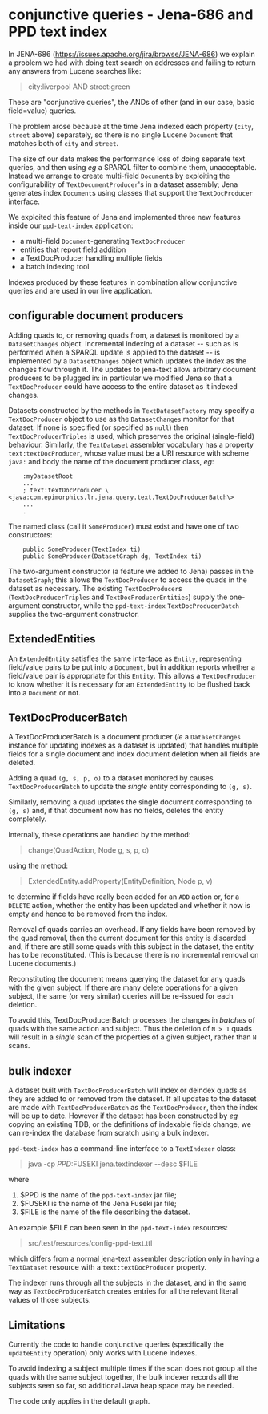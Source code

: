 # conjunctive queries - Jena-686 and PPD text index 

In JENA-686 (https://issues.apache.org/jira/browse/JENA-686)
we explain a problem we had with doing text search on
addresses and failing to return any answers from Lucene
searches like:

> city:liverpool AND street:green

These are "conjunctive queries", the ANDs of other
(and in our case, basic field=value) queries.

The problem arose because at the time Jena indexed 
each property (`city`, `street` above) 
separately, so there is no single Lucene `Document` that 
matches both of `city` and `street`.

The size of our data makes the performance loss of
doing separate text queries, and then using *eg* a SPARQL filter
to combine them, unacceptable. Instead we arrange to create
multi-field `Document`s by exploiting the configurability
of `TextDocumentProducer`'s in a dataset assembly;
Jena generates index `Document`s using classes that
support the `TextDocProducer` interface. 

We exploited this feature of Jena and implemented
three new features inside our `ppd-text-index` 
application:

* a multi-field `Document`-generating `TextDocProducer`
* entities that report field addition
* a TextDocProducer handling multiple fields
* a batch indexing tool

Indexes produced by these features in combination
allow conjunctive queries and are used in
our live application. 

## configurable document producers

Adding quads to, or removing quads from, a dataset is
monitored by a `DatasetChanges` object. Incremental
indexing of a dataset -- such as is performed 
when a SPARQL update is applied to the dataset -- 
is implemented by a `DatasetChanges`
object which updates the index as the changes flow
through it. The updates to jena-text allow arbitrary
document producers to be plugged in: in particular
we modified Jena so that a `TextDocProducer` could
have access to the entire dataset as it indexed
changes.

Datasets constructed by the methods in
`TextDatasetFactory` may specify a `TextDocProducer`
object to use as the `DatasetChanges` monitor for that
dataset. If none is specified (or specified as `null`)
then `TextDocProducerTriples` is used, which preserves
the original (single-field) behaviour. 
Similarly, the `TextDataset` 
assembler vocabulary has a property `text:textDocProducer`, 
whose value must be a URI resource with scheme `java:` and 
body the name
of the document producer class, *eg*:

		:myDatasetRoot
		... 
		; text:textDocProducer \<java:com.epimorphics.lr.jena.query.text.TextDocProducerBatch\> 
		...
		.

The named class (call it `SomeProducer`) must exist and have 
one of two constructors:

		public SomeProducer(TextIndex ti)
		public SomeProducer(DatasetGraph dg, TextIndex ti)

The two-argument constructor (a feature we added to Jena) 
passes  in the `DatasetGraph`;
this allows the `TextDocProducer` to access the quads
in the dataset as necessary. The existing `TextDocProducer`s
(`TextDocProducerTriples` and `TextDocProducerEntities`)
supply the one-argument constructor, while the
`ppd-text-index` `TextDocProducerBatch` supplies the
two-argument constructor. 

## ExtendedEntities

An `ExtendedEntity` satisfies the same interface as `Entity`,
representing field/value pairs to be put into a `Document`,
but in addition reports whether a field/value pair is
appropriate for this `Entity`. This allows a `TextDocProducer`
to know whether it is necessary for an `ExtendedEntity` to
be flushed back into a `Document` or not.

## TextDocProducerBatch

A TextDocProducerBatch is a document producer
(*ie* a `DatasetChanges` instance for updating
indexes as a dataset is updated)
that handles multiple fields for a single document
and index document deletion when all fields are
deleted.

Adding a quad `(g, s, p, o)` to a dataset monitored by
causes `TextDocProducerBatch` to update the *single* 
entity corresponding to `(g, s)`.

Similarly, removing a quad updates the single 
document corresponding to `(g, s)` and, if that document
now has no fields, deletes the entity completely.

Internally, these operations are handled by the method:

> change(QuadAction, Node g, s, p, o)

using the method:

> ExtendedEntity.addProperty(EntityDefinition, Node p, v)

to determine if fields have really been added for
an `ADD` action or, for a `DELETE` action, whether
the entity has been updated and whether it now is
empty and hence to be removed from the index.

Removal of quads carries an overhead. If any
fields have been removed by the quad removal,
then the current document for this entity is discarded
and, if there are still some quads with this subject
in the dataset,
the entity has to be reconstituted. (This is because
there is no incremental removal on Lucene documents.)

Reconstituting the document means querying the dataset
for any quads with the given subject. If there are
many delete operations for a given subject, the same
(or very similar) queries will be re-issued for each
deletion.

To avoid this, TextDocProducerBatch processes the
changes in *batches* of quads with the same action and
subject. Thus the deletion of `N > 1` quads will
result in a *single* scan of the properties of a
given subject, rather than `N` scans.

## bulk indexer

A dataset built with `TextDocProducerBatch` will index
or deindex quads as they are added to or removed from 
the dataset. If all updates to the dataset are made
with `TextDocProducerBatch` as the `TextDocProducer`,
then the index will be up to
date. However if the dataset has been constructed by
*eg* copying an existing TDB, or the definitions of 
indexable fields change, we can re-index the database
from scratch using a bulk indexer.

`ppd-text-index` has a command-line interface to
a `TextIndexer` class:

> java -cp $PPD:$FUSEKI jena.textindexer --desc $FILE 

where

1. $PPD is the name of the `ppd-text-index` jar file;
2. $FUSEKI is the name of the Jena Fuseki jar file;
3. $FILE is the name of the file describing the dataset.

An example $FILE can been seen in the `ppd-text-index`
resources:

> src/test/resources/config-ppd-text.ttl

which differs from a normal jena-text assembler
description only in having a `TextDataset` resource
with a `text:textDocProducer` property.

The indexer runs through
all the subjects in the dataset, and in the same
way as `TextDocProducerBatch` creates entries for 
all the relevant literal
values of those subjects.

## Limitations

Currently the code to handle conjunctive queries
(specifically the `updateEntity` operation)
only works with Lucene indexes.

To avoid indexing a subject multiple times if
the scan does not group all the quads with the 
same subject together, the bulk indexer records all
the subjects seen so far, so additional Java heap 
space may be needed.

The code only applies in the default graph.
